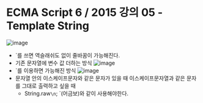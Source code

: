 # ECMA Script 6 / 2015 강의 05 - Template String
![image](https://github.com/resti999/TIL/assets/40667871/dc0ce4b6-05b8-433c-9dd8-6b703503e501)
* `를 쓰면 역슬래쉬도 없이 줄바꿈이 가능해진다.
* 기존 문자열에 변수 값 더하는 방식
![image](https://github.com/resti999/TIL/assets/40667871/14257c60-ea23-4e9d-9bed-f943abfef108)
* `를 이용하면 가능해진 방식
![image](https://github.com/resti999/TIL/assets/40667871/4e0e1816-eb4c-42d7-a17a-bcbabaa887a0)
* 문자열 안의 이스케이프문자와 같은 문자가 있을 때 이스케이프문자열과 같은 문자를 그대로 출력하고 싶을 때
   * String.raw`\n`;   `(어금보)와 같이 사용해야한다.
 
#     


